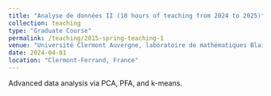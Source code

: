 ```yaml
---
title: "Analyse de données II (18 hours of teaching from 2024 to 2025)"
collection: teaching
type: "Graduate Course"
permalink: /teaching/2015-spring-teaching-1
venue: "Université Clermont Auvergne, laboratoire de mathématiques Blaise Pascal"
date: 2024-04-01
location: "Clermont-Ferrand, France"
---
```


Advanced data analysis via PCA, PFA, and k-means.

